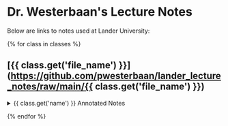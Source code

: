 # Dr. Westerbaan's Lecture Notes

Below are links to notes used at Lander University:

{% for class in classes %}
<!-- ## {{ class.get('name') }} -->

## [{{ class.get('file_name') }}](https://github.com/pwesterbaan/lander_lecture_notes/raw/main/{{ class.get('file_name') }})
<details>
  <summary>{{ class.get('name') }} Annotated Notes</summary>
    <ul> {{ class.get('notes_list') }} </ul>
</details>

{% endfor %}